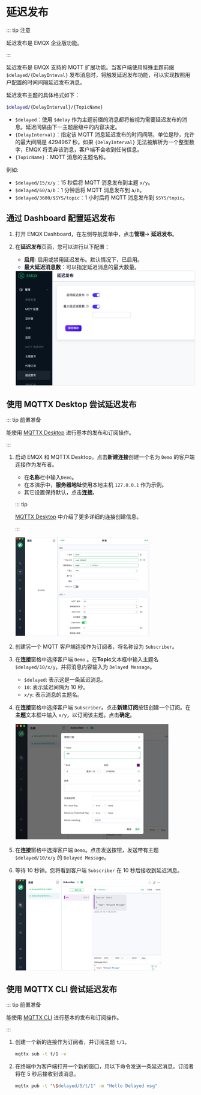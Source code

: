 # 延迟发布

::: tip 注意

延迟发布是 EMQX 企业版功能。

:::

延迟发布是 EMQX 支持的 MQTT 扩展功能。当客户端使用特殊主题前缀 `$delayed/{DelayInteval}` 发布消息时，将触发延迟发布功能，可以实现按照用户配置的时间间隔延迟发布消息。

延迟发布主题的具体格式如下：

```bash
$delayed/{DelayInterval}/{TopicName}
```

- `$delayed`：使用 `$delay` 作为主题前缀的消息都将被视为需要延迟发布的消息。延迟间隔由下一主题层级中的内容决定。
- `{DelayInterval}`：指定该 MQTT 消息延迟发布的时间间隔，单位是秒，允许的最大间隔是 4294967 秒。如果 `{DelayInterval}` 无法被解析为一个整型数字，EMQX 将丢弃该消息，客户端不会收到任何信息。
- `{TopicName}`：MQTT 消息的主题名称。

例如:

- `$delayed/15/x/y`：15 秒后将 MQTT 消息发布到主题 `x/y`。
- `$delayed/60/a/b`：1 分钟后将 MQTT 消息发布到 `a/b`。
- `$delayed/3600/$SYS/topic`：1 小时后将 MQTT 消息发布到 `$SYS/topic`。

## 通过 Dashboard 配置延迟发布

1. 打开 EMQX Dashboard，在左侧导航菜单中，点击**管理**-> **延迟发布**。

2. 在**延迟发布**页面，您可以进行以下配置：

   - **启用**: 启用或禁用延迟发布。默认情况下，已启用。
   - **最大延迟消息数**：可以指定延迟消息的最大数量。
   
   <img src="./assets/delay-publish-dashboard.png" alt="delay-publish-dashboard" style="zoom:50%;" />

## 使用 MQTTX Desktop 尝试延迟发布

::: tip 前置准备

能使用 [MQTTX Desktop](./publish-and-subscribe.md#mqttx-desktop) 进行基本的发布和订阅操作。

:::

1. 启动 EMQX 和 MQTTX Desktop。点击**新建连接**创建一个名为 `Demo` 的客户端连接作为发布者。

   - 在**名称**栏中输入`Demo`。
   - 在本演示中，**服务器地址**使用本地主机 `127.0.0.1` 作为示例。
   - 其它设置保持默认，点击**连接**。

   ::: tip

   [MQTTX Desktop](./publish-and-subscribe.md#mqttx-desktop) 中介绍了更多详细的连接创建信息。

   :::

   <img src="./assets/retain-message-new-connection.png" alt="retain-message-new-connection-general" style="zoom:35%;" />

2. 创建另一个 MQTT 客户端连接作为订阅者，将名称设为 `Subscriber`。

3. 在**连接**窗格中选择客户端 `Demo` 。在**Topic**文本框中输入主题名 `$delayed/10/x/y`，并将消息内容输入为 `Delayed Message`。

   - `$delayed`: 表示这是一条延迟消息。
   - `10`: 表示延迟间隔为 10 秒。
   - `x/y`: 表示消息的主题名。

4. 在**连接**窗格中选择客户端 `Subscriber`。点击**新建订阅**按钮创建一个订阅。在**主题**文本框中输入 `x/y`，以订阅该主题。点击**确定**。

   <img src="./assets/delay-publish-sub.png" alt="delay-publish-sub" style="zoom:40%;" />

5. 在**连接**窗格中选择客户端 `Demo`。点击发送按钮，发送带有主题 `$delayed/10/x/y` 的 `Delayed Message`。

6. 等待 10 秒钟。您将看到客户端 `Subscriber` 在 10 秒后接收到延迟消息。

   <img src="./assets/receive-delayed-message.png" alt="receive-delayed-message" style="zoom:38%;" />

## 使用 MQTTX CLI 尝试延迟发布

::: tip 前置准备

能使用 [MQTTX CLI](./publish-and-subscribe.md#mqttx-cli) 进行基本的发布和订阅操作。

:::

1. 创建一个新的连接作为订阅者，并订阅主题 `t/1`。

   ```bash
   mqttx sub -t t/1 -v
   ```

2. 在终端中为客户端打开一个新的窗口，用以下命令发送一条延迟消息。订阅者将在 5 秒后接收到该消息。

   ```bash
   mqttx pub -t "\$delayed/5/t/1" -m "Hello Delayed msg"
   ```

